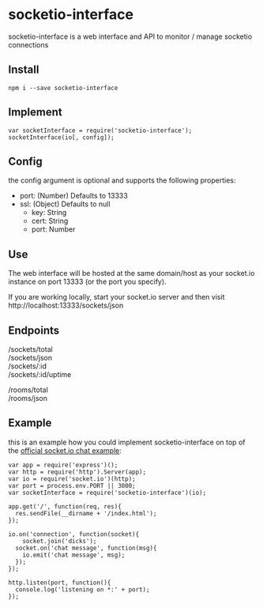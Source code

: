 # socketio-interface
socketio-interface is a web interface and API to monitor / manage socketio connections

## Install
`npm i --save socketio-interface`

## Implement
```
var socketInterface = require('socketio-interface');
socketInterface(io[, config]);
```
## Config
the config argument is optional and supports the following properties:
- port: (Number) Defaults to 13333
- ssl: (Object) Defaults to null
  - key: String
  - cert: String
  - port: Number
  
## Use
The web interface will be hosted at the same domain/host as your socket.io instance on port 13333 (or the port you specify).

If you are working locally, start your socket.io server and then visit http://localhost:13333/sockets/json

## Endpoints

/sockets/total  
/sockets/json  
/sockets/:id  
/sockets/:id/uptime  
  
/rooms/total  
/rooms/json  
  
## Example
this is an example how you could implement socketio-interface on top of the [official socket.io chat example](https://github.com/socketio/chat-example):


```
var app = require('express')();
var http = require('http').Server(app);
var io = require('socket.io')(http);
var port = process.env.PORT || 3000;
var socketInterface = require('socketio-interface')(io);

app.get('/', function(req, res){
  res.sendFile(__dirname + '/index.html');
});

io.on('connection', function(socket){
    socket.join('dicks');
  socket.on('chat message', function(msg){
    io.emit('chat message', msg);
  });
});

http.listen(port, function(){
  console.log('listening on *:' + port);
});
```

